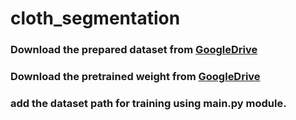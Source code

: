 # cloth_segmentation
### Download the prepared dataset from [GoogleDrive](https://drive.google.com/file/d/1Ygp_0pQtYgEn1wsaORQYJw__HXZVpC7t/view?usp=share_link)
### Download the pretrained weight from [GoogleDrive](https://drive.google.com/file/d/1cYijAWSAmo-CP6-bxzKOjoYekUCEAicp/view?usp=sharing)
### add the dataset path for training using main.py module.